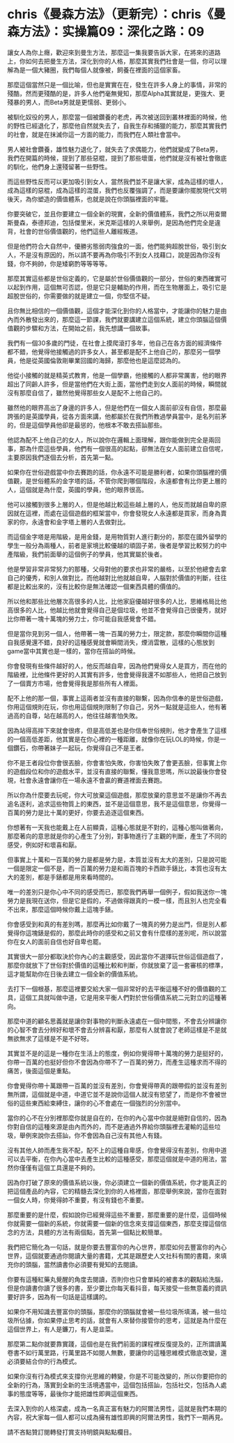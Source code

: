 # chris《曼森方法》（更新完）：chris《曼森方法》：实操篇09：深化之路：09

讓女人為你上癮，歡迎來到曼生方法，那麼這一集我要告訴大家，在將來的道路上，你如何去把曼生方法，深化到你的人格，那麼其實我們社會是一個，你可以理解為是一個大豬圈，我們每個人就像被，飼養在裡面的這個家畜。

那麼這個當然只是一個比喻，但也是實實在在，發生在許多人身上的事情，非常的殘酷，然而更殘酷的是，許多人他們毫無覺知，那麼Alpha其實就是，更強大、更殘暴的男人，而Beta男就是更懦弱、更弱小。

被馴化奴役的男人，那麼當一個被鑽養的老虎，再次被送回到叢林裡面的時候，他的野性已經退化了，那麼他自然就失去了，自我生存和捕獵的能力，那麼其實我們的社會，就是在抹滅你這一方面的能力，而我們在人類社會當中。

男人被社會鑽養，雄性魅力退化了，就失去了求偶能力，他們就變成了Beta男，我們在開篇的時候，提到了那些惡棍，提到了那些壞蛋，他們就是沒有被社會徹底的馴化，他們身上還殘留著一些野性。

而這些野性反而可以更加吸引到女人，當然我們並不是讓大家，成為這樣的壞人，成為這樣的惡棍，成為這樣的混蛋，我們也反覆強調了，而是要讓你擺脫現代文明後天，為你塑造的價值體系，也就是說在你頭腦裡面的牢籠。

你要突破它，並且你要建立一個全新的現實，全新的價值體系，我們之所以用查爾斯曼森，泰德邦迪，包括傑里米，米克斯這樣的人來舉例，是因為他們完全是違背，社會的世俗價值觀的，他們這些人離經叛道。

但是他們符合大自然中，優勝劣態弱肉強食的一面，他們能夠超脫世俗，吸引到女人，不是沒有原因的，所以請不要再為你吸引不到女人找藉口，說是因為你沒有錢，你不夠帥，你是矮窮酌等等等等。

那麼其實這些都是世俗定義的，它是屬於世俗價值觀的一部分，世俗的東西確實可以起到作用，這個無可否認，但是它只是輔助的作用，而在生物層面上，吸引它是超脫世俗的，你需要做的就是建立一個，你堅信不疑。

且你無比相信的一個價值觀，這個才能深化到你的人格當中，才能讓你的魅力是由內而外散發出來的，那麼這一節課，我們就要講建立這個系統，建立你頭腦這個價值觀的步驟和方法，在開始之前，我先想講一個故事。

我們有一個30多歲的門徒，在社會上摸爬滾打多年，他自己在各方面的經濟條件都不錯，他覺得他接觸過的許多女人，甚至都是配不上他自己的，那麼另一個學員，他是從英國倫敦剛畢業回國的海歸，那麼他也是這麼認為的。

他從小接觸的就是精英式教育，他是一個學霸，他接觸的人都非常厲害，他的眼界超出了同齡人許多，但是當他們在大街上面，當他們走到女人面前的時候，瞬間就沒有那麼自信了，雖然他覺得那些女人是配不上他自己的。

雖然他的眼界高出了身邊的許多人，但是他們在一個女人面前卻沒有自信，那麼最誇張的是英國學員，從各方面來講，他都屬於在我們所教過學員當中，是名列前茅的，但是這個學員他卻是最慫的，他根本不敢去搭訕那些。

他認為配不上他自己的女人，所以說你在邏輯上面理解，跟你能做到完全是兩回事，那為什麼這些學員，他們有一個很高的起點，卻無法在女人面前建立自信呢，主要原因我們逐個去分析，首先第一點。

如果你在世俗遊戲當中你去賽跑的話，你永遠不可能是勝利者，如果你頭腦裡的價值觀，是世俗體系的金字塔的話，不管你爬到哪個階段，永遠都會有比你更上層的人，這個就是為什麼，英國的學員，他的眼界很高。

他可以接觸到很多上層的人，但是他越比較這些越上層的人，他反而就越自卑的原因就在這裡，而處在這個遊戲的框架當中，你會發現女人永遠都是買家，而身為賣家的你，永遠會和金字塔上層的人去做對比。

而這個金字塔是用階級，是用金錢，是用物質對人進行劃分的，那麼在國外留學的學生一般分為兩種人，前者是家境比較優越的頑固子弟，後者是學習比較努力的中產階級，我們前面舉的這個例子的學員，他其實屬於後者。

他是學習非常非常努力的那種，父母對他的要求也非常的嚴格，以至於他總會去拿自己的優秀，和別人做對比，而他越對比他就越自卑，人腦對於價值的判斷，往往都是比較出來的，沒有比較你是無法確認一個東西具體的價值的。

所以他和那些比他層次高很多的人比，比他家庭優越好很多的人比，思維格局比他高很多的人比，他越比他就會覺得自己是個垃圾，他並不會覺得自己很優秀，就好比你帶著一塊十萬塊的勞力士，你可能自我感覺會不錯。

但是當你見到另一個人，他帶著一塊一百萬的勞力士，限定款，那麼你瞬間你這種自我感覺還不錯，良好的這種感覺就會瞬間消失，煙消雲散，這樣的心態放到game當中其實也是一樣的，當你在搭訕的時候。

你會發現有些條件越好的人，他反而越自卑，因為他們覺得女人是買方，而在他的階級裡，比他條件更好的人其實有許多，他會覺得我還不如那些人，他把自己放到了一個賣方市場，他會覺得我是那些所有人裡面。

配不上他的那一個，事實上這兩者並沒有直接的聯繫，因為你信奉的是世俗遊戲，你用這個規則在玩，你也用這個規則限制了你自己，另外一點就是這些人，他有著過高的自尊，站在越高的人，他往往越害怕失敗。

因為站得高摔下來就會很疼，但是高低差也是你信奉世俗規則，他才會產生了這樣的一個高低差距，他其實是在你心裡的一種距離，就像你在玩LOL的時候，你是一個鑽石，你帶著妹子一起玩，你覺得自己不是王者。

你不是王者段位你會很丟臉，你會害怕失敗，你害怕失敗了會更丟臉，但事實上你的遊戲段位和你的遊戲水平，並沒有直接的聯繫，懂我意思嗎，所以說最後你會發現，社會永遠會讓你在一場永遠不會贏的賽道裡面去賽跑。

所以你為什麼要去玩呢，你大可放棄這個遊戲，那麼放棄的意思並不是讓你不再去追名逐利，追求這些物質上的東西，並不是這個意思，我不是這個意思，你覺得一百萬的勞力是比十萬的更好，你要去追逐這個東西。

你想著有一天我也能戴上在人前顯貴，這種心態就是不對的，這種心態叫做著向，那麼著向的意思就是你的心產生了分別，對事物進行了主觀的判斷，產生了不同的感受，例如好和壞喜和厭。

但事實上十萬和一百萬的勞力是都是勞力是，本質並沒有太大的差別，只是說可能一個是限定一個不是，而一百萬的勞力是和兩百塊的卡西歐手錶比，本質也沒有太大的差別，都是手錶都是用來看時間的。

唯一的差別只是你心中不同的感受而已，那麼我們再舉一個例子，假如我送你一塊勞力是我現在送你，但是它是假的，不過做得跟真的一模一樣，而且別人也完全看不出來，那麼這個時候你戴上這塊手錶。

你會感受到和真的有差別嗎，那麼再比如你戴了一塊真的勞力是出門，但是別人都覺得你這塊錶是假的，那麼此時你的感受和之前又會有什麼樣的差別呢，所以說當你在女人的面前自信也好自卑也罷。

其實很大一部分都取決於你內心的主觀感受，因此當你不選擇玩世俗這個遊戲了，那麼你就放下了世俗對於價值的這種比較和判斷，你就放棄了這一套審核的標準，這才能幫助你在日後去建立一個全新的價值系統。

去打下一個根基，那麼這裡要交給大家一個非常好的去平衡這種不好的價值觀的工具，這個工具就叫做中道，它是用來平衡人們對於世俗價值系統二元對立的這種著向。

那麼中道的顧名思義就是讓你對事物的判斷永遠處在一個中間態，不會去分辨讓你的心智不會去分辨好和壞不會去分辨喜和厭，那麼有人就會說了老師這樣是不是就無欲無求了這樣是不是不好呀。

其實並不是的這是一種你在生活上的態度，例如你覺得帶十萬塊的勞力是挺好的，你帶一百萬的也挺好但你不會因為你帶不了一百萬的勞力，而產生這種求而不得的痛苦，後面這個是重點。

你會覺得你帶十萬跟帶一百萬的並沒有差別，你會覺得帶真的跟帶假的並沒有差別無所謂，這個就是中道，中道它並不是說你這個人就沒有慾望了，而是你不會被世俗的這些東西給束縛住，讓你的心不會處在一個強烈的分別當中。

當你的心不在分別裡那麼你就是自在的，在你的內心當中你就是絕對自信的，因為你對自信的這種來源是由內而外的，而不是通過外界給你頭腦裡去灌輸的這些垃圾，舉例來說你去搭訕，你不會因為自己沒有其他人有錢。

沒有其他人帥而產生我不配，配不上的這種自卑感，你會覺得沒有差別，你用中道可以去平衡，在你內心當中去產生比較的這種感受，那麼這個就是中道的用法，當然你僅僅有這個工具還是不夠的。

因為你打破了原來的價值系統以後，你必須建立一個新的價值系統，你才能真正的把這個產品的內容，它的精髓去深化到你的人格裡面，那麼舉例來說，當你在面對一個女人時，你覺得帥不重要，有沒有錢也不重要。

那麼重要的是什麼，假如說你已經覺得這些不重要，那麼重要的是什麼，這個時候你就需要一個新的系統，你就需要一個新的信念來支撐這個東西，那麼支撐這個信念的方法，具體的方法有兩個點，首先第一個點比較簡單。

我們把它簡化為一句話，就是你要去豐富你的內心世界，那麼如何去豐富你的內心世界，這個就要通過你閱讀大量的書籍，尤其是跟歷史人文社科有關的書籍，來填充你的頭腦，當然讀書你必須要有覺知的去閱讀。

你要有這種紅藥丸覺醒的角度去閱讀，否則你也只會單純的被書本的觀點給洗腦，但是你讀書你讀了很多的書，至少要比你每天看抖音，每天接受一些無意義的資訊要好許多，因為有一句話是這樣講的。

如果你不用知識去豐富你的頭腦，那麼你的頭腦就會被一些垃圾所填滿，被一些垃圾所佔據，你如果停止思考的話，就會有人來替你接管你的思考，這就是為什麼在這個世界上，有人是鐮刀，有人是韭菜。

那麼第二點你就要靠實踐，這個也是在我們前面的課程裡反復提及的，正所謂讀萬卷書不如行萬里路，行萬里路不如閱人無數，要讓你的這種思維模式徹底改變，還必須要結合你的行為模式。

如果你沒有行為模式來支撐你光思維的轉變，你是不可能改變的，所以你要把你的全新的行為，落實到全新的生活境遇當中，這個包括搭訕，包括社交，包括為人處事的態度等等，最後你才能把雄性即興這個東西。

去深入到你的人格深處，成為一名真正富有魅力的阿爾法男性，這就是我們本期的內容，祝大家每一個人都可以成為擁有雄性即興的阿爾法男性，我們下一期再見。

請不吝點贊訂閱轉發打賞支持明鏡與點點欄目。